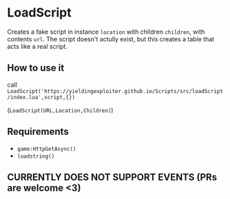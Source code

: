 # LoadScript
Creates a fake script in instance `location` with children `children`, with contents `url`. The script doesn't actully exist, but this creates a table that acts like a real script.

## How to use it
call `LoadScript('https://yieldingexploiter.github.io/Scripts/src/loadScript/index.lua',script,{})`

(`LoadScript(URL,Location,Children)`)

## Requirements
- `game:HttpGetAsync()`
- `loadstring()`

## CURRENTLY DOES NOT SUPPORT EVENTS (PRs are welcome <3)
